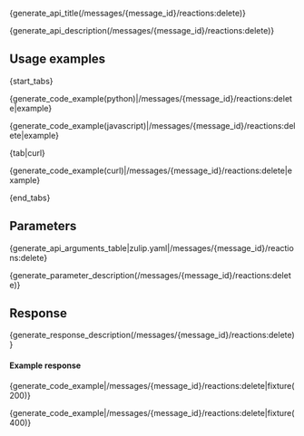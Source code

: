 {generate_api_title(/messages/{message_id}/reactions:delete)}

{generate_api_description(/messages/{message_id}/reactions:delete)}

## Usage examples

{start_tabs}

{generate_code_example(python)|/messages/{message_id}/reactions:delete|example}

{generate_code_example(javascript)|/messages/{message_id}/reactions:delete|example}

{tab|curl}

{generate_code_example(curl)|/messages/{message_id}/reactions:delete|example}


{end_tabs}

## Parameters


{generate_api_arguments_table|zulip.yaml|/messages/{message_id}/reactions:delete}

{generate_parameter_description(/messages/{message_id}/reactions:delete)}

## Response

{generate_response_description(/messages/{message_id}/reactions:delete)}

#### Example response

{generate_code_example|/messages/{message_id}/reactions:delete|fixture(200)}

{generate_code_example|/messages/{message_id}/reactions:delete|fixture(400)}
